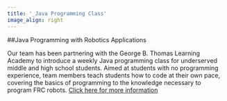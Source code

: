 ```yaml
---
title: '_Java Programming Class'
image_align: right
---
```


<!--THIS IS THE OFFICIAL NAME OF THE PROGRAM-->
##Java Programming with Robotics Applications

Our team has been partnering with the George B. Thomas Learning Academy to introduce a weekly Java programming class for underserved middle and high school students. Aimed at students with no programming experience, team members teach students how to code at their own pace, covering the basics of programming to the knowledge necessary to program FRC robots. [Click here for more information](/community/gbt)
